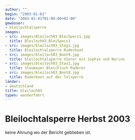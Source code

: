 ```yaml
---
author: ""
begin: "2003-01-01"
date: "2003-01-01T01:00:00+02:00"
gewässer: 
- bleilochtalsperre
images:
- src: images/Bleiloch03_BleiSpecs1.jpg
  title: Bleiloch03_BleiSpecs1
- src: images/bleiloch03_Steg1.jpg
  title: Bleilochtalsperre Ruderboot
- src: images/bleiloch03_Boot9.jpg
  title: bleilochtalsperre VIerer mit Sophie und Norina
- src: images/bleiloch03_Stau1.jpg
  title: Staumauer Bleichloch Ruderer
- src: images/bleiloch03_Boot8.jpg
  title: Ruderboot auf der Talsperre
länder:
- deutschland
title: bleiloch03
typen: wanderfahrt
---
```



# Bleilochtalsperre Herbst 2003


keine Ahnung wo der Bericht geblieben ist.
